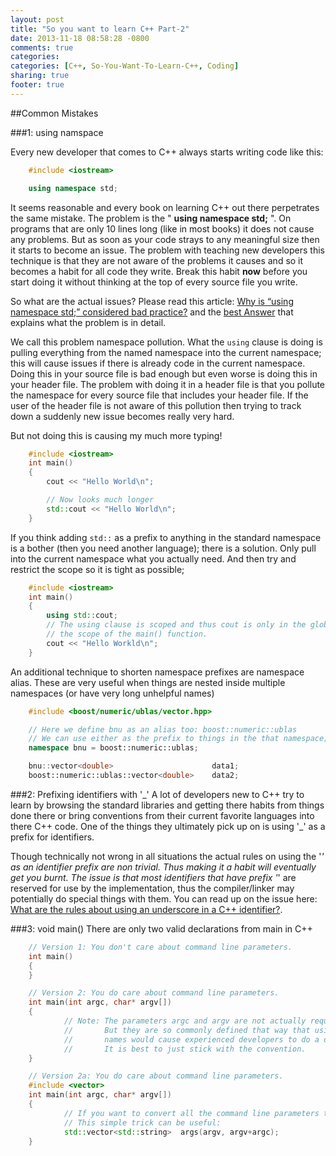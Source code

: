 ```yaml
---
layout: post
title: "So you want to learn C++ Part-2"
date: 2013-11-18 08:58:28 -0800
comments: true
categories: 
categories: [C++, So-You-Want-To-Learn-C++, Coding]
sharing: true
footer: true
---
```


##Common Mistakes

###1: using namspace

Every new developer that comes to C++ always starts writing code like this:
``` cpp myfirstprog.cpp
    #include <iostream>

    using namespace std;
```

It seems reasonable and every book on learning C++ out there perpetrates the same mistake. The problem is the " **using namespace std;** ". On programs that are only 10 lines long (like in most books) it does not cause any problems. But as soon as your code strays to any meaningful size then it starts to become an issue. The problem with teaching new developers this technique is that they are not aware of the problems it causes and so it becomes a habit for all code they write. Break this habit **now** before you start doing it without thinking at the top of every source file you write.

So what are the actual issues? Please read this article: [Why is “using namespace std;” considered bad practice?](http://stackoverflow.com/q/1452721/14065) and the [best Answer](http://stackoverflow.com/a/1453605/14065) that explains what the problem is in detail.

We call this problem namespace pollution. What the `using` clause is doing is pulling everything from the named namespace into the current namespace; this will cause issues if there is already code in the current namespace. Doing this in your source file is bad enough but even worse is doing this in your header file. The problem with doing it in a header file is that you pollute the namespace for every source file that includes your header file. If the user of the header file is not aware of this pollution then trying to track down a suddenly new issue becomes really very hard.

But not doing this is causing my much more typing!

``` cpp  toomuch.cpp
    #include <iostream>
    int main()
    {
        cout << "Hello World\n";

        // Now looks much longer
        std::cout << "Hello World\n";
    }
```

If you think adding `std::` as a prefix to anything in the standard namespace is a bother (then you need another language); there is a solution. Only pull into the current namespace what you actually need. And then try and restrict the scope so it is tight as possible;

``` cpp short.cpp
    #include <iostream>
    int main()
    {
        using std::cout;
        // The using clause is scoped and thus cout is only in the global namespace for
        // the scope of the main() function.
        cout << "Hello Workld\n";
    }
```

An additional technique to shorten namespace prefixes are namespace alias. These are very useful when things are nested inside multiple namespaces (or have very long unhelpful names)
``` cpp alias.cpp
    #include <boost/numeric/ublas/vector.hpp>

    // Here we define bnu as an alias too: boost::numeric::ublas
    // We can use either as the prefix to things in the that namespace;
    namespace bnu = boost::numeric::ublas;

    bnu::vector<double>                      data1;
    boost::numeric::ublas::vector<double>    data2;
```

###2: Prefixing identifiers with &#39;&#95;&#39;
A lot of developers new to C++ try to learn by browsing the standard libraries and getting there habits from things done there or bring conventions from their current favorite languages into there C++ code. One of the things they ultimately pick up on is using '_' as a prefix for identifiers.

Though technically not wrong in all situations the actual rules on using the '_' as an identifier prefix are non trivial. Thus making it a habit will eventually get you burnt. The issue is that most identifiers that have prefix '_' are reserved for use by the implementation, thus the compiler/linker may potentially do special things with them. You can read up on the issue here: [What are the rules about using an underscore in a C++ identifier?](http://stackoverflow.com/q/228783/14065).

###3: void main()
There are only two valid declarations from main in C++
``` cpp main.cpp
    // Version 1: You don't care about command line parameters.
    int main()
    {
    }

    // Version 2: You do care about command line parameters.
    int main(int argc, char* argv[])
    {
            // Note: The parameters argc and argv are not actually required as a name.
            //       But they are so commonly defined that way that using any other
            //       names would cause experienced developers to do a double take.
            //       It is best to just stick with the convention.
    }

    // Version 2a: You do care about command line parameters.
    #include <vector>
    int main(int argc, char* argv[])
    {
            // If you want to convert all the command line parameters to strings.
            // This simple trick can be useful:
            std::vector<std::string>  args(argv, argv+argc);
    }
```
